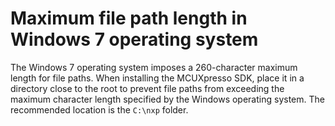 # Maximum file path length in Windows 7 operating system

The Windows 7 operating system imposes a 260-character maximum length for file paths. When installing the MCUXpresso SDK, place it in a directory close to the root to prevent file paths from exceeding the maximum character length specified by the Windows operating system. The recommended location is the `C:\nxp` folder.